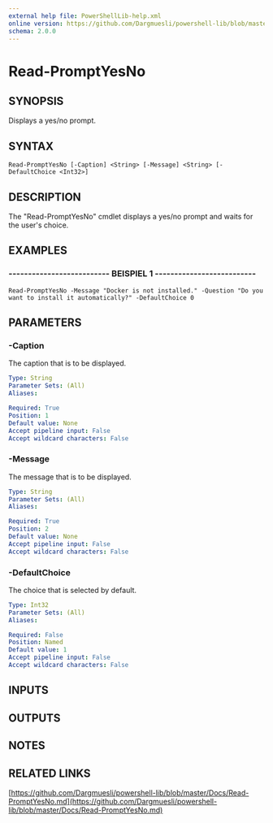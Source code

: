 ```yaml
---
external help file: PowerShellLib-help.xml
online version: https://github.com/Dargmuesli/powershell-lib/blob/master/Docs/Read-PromptYesNo.md
schema: 2.0.0
---
```


# Read-PromptYesNo

## SYNOPSIS
Displays a yes/no prompt.

## SYNTAX

```
Read-PromptYesNo [-Caption] <String> [-Message] <String> [-DefaultChoice <Int32>]
```

## DESCRIPTION
The "Read-PromptYesNo" cmdlet displays a yes/no prompt and waits for the user's choice.

## EXAMPLES

### -------------------------- BEISPIEL 1 --------------------------
```
Read-PromptYesNo -Message "Docker is not installed." -Question "Do you want to install it automatically?" -DefaultChoice 0
```

## PARAMETERS

### -Caption
The caption that is to be displayed.

```yaml
Type: String
Parameter Sets: (All)
Aliases: 

Required: True
Position: 1
Default value: None
Accept pipeline input: False
Accept wildcard characters: False
```

### -Message
The message that is to be displayed.

```yaml
Type: String
Parameter Sets: (All)
Aliases: 

Required: True
Position: 2
Default value: None
Accept pipeline input: False
Accept wildcard characters: False
```

### -DefaultChoice
The choice that is selected by default.

```yaml
Type: Int32
Parameter Sets: (All)
Aliases: 

Required: False
Position: Named
Default value: 1
Accept pipeline input: False
Accept wildcard characters: False
```

## INPUTS

## OUTPUTS

## NOTES

## RELATED LINKS

[https://github.com/Dargmuesli/powershell-lib/blob/master/Docs/Read-PromptYesNo.md](https://github.com/Dargmuesli/powershell-lib/blob/master/Docs/Read-PromptYesNo.md)

